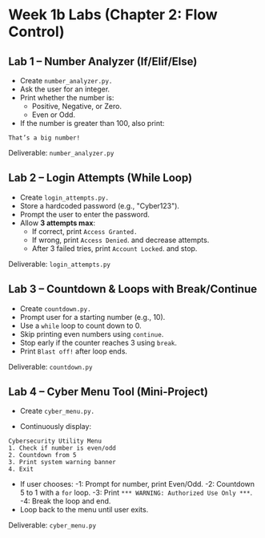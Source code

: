# Week 1b Labs (Chapter 2: Flow Control)

## Lab 1 – Number Analyzer (If/Elif/Else)

- Create ```number_analyzer.py.```
- Ask the user for an integer.
- Print whether the number is:
  - Positive, Negative, or Zero.
  - Even or Odd.
- If the number is greater than 100, also print:
```
That’s a big number!
```
Deliverable: ```number_analyzer.py```

## Lab 2 – Login Attempts (While Loop)
- Create ```login_attempts.py.```
- Store a hardcoded password (e.g., "Cyber123").
- Prompt the user to enter the password.
- Allow **3 attempts max**:
  - If correct, print ```Access Granted.```
  - If wrong, print ```Access Denied```. and decrease attempts.
  - After 3 failed tries, print ```Account Locked```. and stop.

Deliverable: ```login_attempts.py```

## Lab 3 – Countdown & Loops with Break/Continue
- Create ```countdown.py.```
- Prompt user for a starting number (e.g., 10).
- Use a ```while``` loop to count down to 0.
- Skip printing even numbers using ```continue```.
- Stop early if the counter reaches 3 using ```break```.
- Print ```Blast off!``` after loop ends.

Deliverable: ```countdown.py```

## Lab 4 – Cyber Menu Tool (Mini-Project)
- Create ```cyber_menu.py.```

- Continuously display:
```
Cybersecurity Utility Menu
1. Check if number is even/odd
2. Countdown from 5
3. Print system warning banner
4. Exit
```
- If user chooses:
  -1: Prompt for number, print Even/Odd.
  -2: Countdown 5  to 1 with a ```for``` loop.
  -3: Print ```*** WARNING: Authorized Use Only ***```.
  -4: Break the loop and end.
- Loop back to the menu until user exits.

Deliverable: ```cyber_menu.py```
